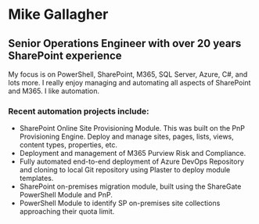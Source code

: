 # Mike Gallagher
## Senior Operations Engineer with over 20 years SharePoint experience

My focus is on PowerShell, SharePoint, M365, SQL Server, Azure, C#, and lots more. I really enjoy managing and automating all aspects of SharePoint and M365. I like automation. 

### Recent automation projects include:

- SharePoint Online Site Provisioning Module. This was built on the PnP Provisioning Engine. Deploy and manage sites, pages, lists, views, content types, properties, etc. 
- Deployment and management of M365 Purview Risk and Compliance.
- Fully automated end-to-end deployment of Azure DevOps Repository and cloning to local Git repository using Plaster to deploy module templates.
- SharePoint on-premises migration module, built using the ShareGate PowerShell Module and PnP.
- PowerShell Module to identify SP on-premises site collections approaching their quota limit.
